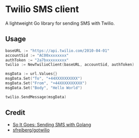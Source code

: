 # Twilio SMS client

A lightweight Go library for sending SMS with Twilio.

## Usage

``` go
baseURL := "https://api.twilio.com/2010-04-01"
accountSid := "AC00xxxxxxxx"
authToken := "2a7bxxxxxxxxx"
twilio := NewTwilioClient(baseURL, accountSid, authToken)

msgData := url.Values{}
msgData.Set("To", "+44XXXXXXXXXX")
msgData.Set("From", "+44XXXXXXXXXX")
msgData.Set("Body", "Hello World")

twilio.SendMessage(msgData)
```

## Credit

* [So It Goes: Sending SMS with Golang](https://www.twilio.com/blog/2017/09/send-text-messages-golang.html)
* [sfreiberg/gotwilio](https://github.com/sfreiberg/gotwilio)